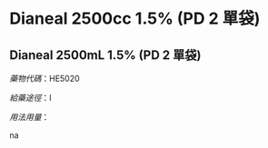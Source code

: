 # Dianeal 2500cc 1.5% (PD 2 單袋)

## Dianeal 2500mL 1.5% (PD 2 單袋)

*藥物代碼*：HE5020

*給藥途徑*：I

*用法用量*：

na

